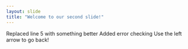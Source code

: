 ```yaml
---
layout: slide
title: "Welcome to our second slide!"
---
```

Replaced line 5 with something better
Added error checking
Use the left arrow to go back!
